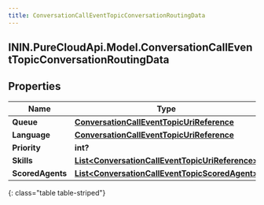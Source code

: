 ```yaml
---
title: ConversationCallEventTopicConversationRoutingData
---
```

## ININ.PureCloudApi.Model.ConversationCallEventTopicConversationRoutingData

## Properties

|Name | Type | Description | Notes|
|------------ | ------------- | ------------- | -------------|
| **Queue** | [**ConversationCallEventTopicUriReference**](ConversationCallEventTopicUriReference.html) |  | [optional] |
| **Language** | [**ConversationCallEventTopicUriReference**](ConversationCallEventTopicUriReference.html) |  | [optional] |
| **Priority** | **int?** |  | [optional] |
| **Skills** | [**List&lt;ConversationCallEventTopicUriReference&gt;**](ConversationCallEventTopicUriReference.html) |  | [optional] |
| **ScoredAgents** | [**List&lt;ConversationCallEventTopicScoredAgent&gt;**](ConversationCallEventTopicScoredAgent.html) |  | [optional] |
{: class="table table-striped"}


